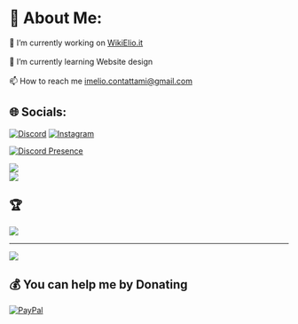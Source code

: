 # 💫 About Me:
🔭 I’m currently working on [WikiElio.it](https://wikielio.it)<br><br>🌱 I’m currently learning Website design<br><br>📫 How to reach me imelio.contattami@gmail.com


## 🌐 Socials:
[![Discord](https://img.shields.io/badge/Discord-%237289DA.svg?logo=discord&logoColor=white)](https://discord.gg/https://discord.com/users/398870857050619916) [![Instagram](https://img.shields.io/badge/Instagram-%23E4405F.svg?logo=Instagram&logoColor=white)](https://instagram.com/leliozzzonfire) 


[![Discord Presence](https://lanyard.cnrad.dev/api/398870857050619916?theme=dark&bg=282A36&borderRadius=15px&animated=true)](https://discord.com/users/398870857050619916)
<br>


![](https://github-readme-streak-stats.herokuapp.com/?user=ImElio&theme=merko&hide_border=false)<br/>
![](https://github-readme-stats.vercel.app/api/top-langs/?username=ImElio&theme=merko&hide_border=false&include_all_commits=true&count_private=true&layout=compact)

## 🏆
![](https://github-profile-trophy.vercel.app/?username=ImElio&theme=merko&no-frame=false&no-bg=true&margin-w=4)

---
[![](https://visitcount.itsvg.in/api?id=ImElio&icon=0&color=0)](https://visitcount.itsvg.in)

  ## 💰 You can help me by Donating
  [![PayPal](https://img.shields.io/badge/PayPal-00457C?style=for-the-badge&logo=paypal&logoColor=white)](https://paypal.me/Paypal.me/CallMeElio) 

  
<!-- Proudly created with GPRM ( https://gprm.itsvg.in ) -->
